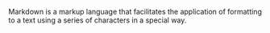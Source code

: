 Markdown is a markup language that facilitates the application of formatting to a text using a series of characters in a special way.